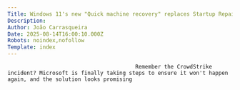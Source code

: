 ```yaml
---
Title: Windows 11's new "Quick machine recovery" replaces Startup Repair, and it's a game-changer
Description: 
Author: João Carrasqueira
Date: 2025-08-14T16:00:10.000Z
Robots: noindex,nofollow
Template: index
---
```


                                            Remember the CrowdStrike incident? Microsoft is finally taking steps to ensure it won't happen again, and the solution looks promising
                                        